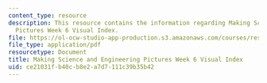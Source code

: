 ```yaml
---
content_type: resource
description: This resource contains the information regarding Making Science and Engineering
  Pictures Week 6 Visual Index.
file: https://ol-ocw-studio-app-production.s3.amazonaws.com/courses/res-10-001-making-science-and-engineering-pictures-a-practical-guide-to-presenting-your-work-spring-2016/ce21031fb40cb8e2a7d7111c39b35b42_MITRES_10_001S16_VI_Wk6.pdf
file_type: application/pdf
resourcetype: Document
title: Making Science and Engineering Pictures Week 6 Visual Index
uid: ce21031f-b40c-b8e2-a7d7-111c39b35b42
---
```

